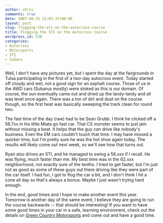 ```yaml
---
author: chris
comments: true
date: 2007-08-25 22:03:37+00:00
layout: post
slug: flogging-the-sti-on-the-autocross-course
title: Flogging the STI on the Autocross Course
wordpress_id: 538
categories:
- Autocross
- Motorsports
- STI
- Subaru
---
```


Well, I don't have any pictures yet, but I spent the day at the fairgrounds in Tulsa participating in the first of a two-day autocross event. Today started off cloudy and wet, not a good sign for an asphalt course. Those of us in the AWD cars (Subarus mostly) were stoked as this is our domain. Of course, the sun eventually came out and dried up the landy-landy and all was level once again. There was a ton of dirt and dust on the course though, so the first heat was basically sweeping the track clean for round two.

The fast time of the day (raw) had to be Sean Grubb. I think he clicked off a 56.7xx in his little Miata go fast car. That CS monster seems to just jam without missing a beat. It helps that the guy can drive like nobody's business. Even the EM cars couldn't touch that time. I may have missed a quicker time, but I'm pretty sure he was the hot shoe again today. The results will likely come out next week, so we'll see how that turns out.

Ryan also drives an STI, and he managed to swing a 58.xxx if I recall. He was flying, much faster than me. My best time was in the 62.xxx neighborhood, not exactly sure of the tenths. I tried to get faster, but I'm just not as good as some of these guys out there driving like they were part of the car itself. I had fun, I got to flog the car a bit, and I don't think I hit a cone all day so that's always a bonus. Maybe I just wasn't trying hard enough.

In the end, good times and I hope to make another event this year. Tomorrow is another day of the same event, I believe they are going to run the course backwards -- that should be interesting! If you want to have some good times in your car in a safe, learning environment, check out the details on [Green Country Motorsports](http://www.greencountrymotorsports.com/) and come out and have a good time.
